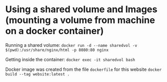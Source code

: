 # Using a shared volume and Images  (mounting a volume from machine on a docker container)

Running a shared volume:
`docker run -d --name sharedvol -v $(pwd):/usr/share/nginx/html -p 8080:80 nginx`

Getting inside the container:
`docker exec -it sharedvol bash`

Docker image was created from the file `dockerfile` for this website
`docker build --tag website:latest .`
